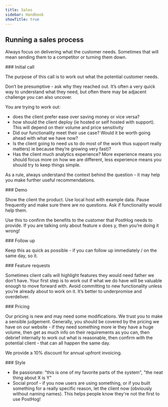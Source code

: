 ```yaml
---
title: Sales
sidebar: Handbook
showTitle: true
---
```


## Running a sales process

Always focus on delivering what the customer needs. Sometimes that will mean sending them to a competitor or turning them down. 

### Initial call

The purpose of this call is to work out what the potential customer needs. 

Don’t be presumptive - ask why they reached out. It’s often a very quick way to understand what they need,  but often there may be adjacent challenge you can also uncover.

You are trying to work out:

- does the client prefer ease over saving money or vice versa?
- how should the client deploy (ie hosted or self hosted with support). This will depend on their volume and price sensitivity 
- Did our functionality meet their use case? Would it be worth going ahead with what we have now?
- Is the client going to need us to do most of the work thus support really matters) ie because they’re growing very fast)?
- Has the client much analytics experience? More experience means you should focus more on how we are different, less experience means you should try to keep things simple.

As a rule, always understand the context behind the question - it may help you make further useful recommendations.

### Demo

Show the client the product. Use local host with example data. Pause frequently and make sure there are no questions. Ask if functionality would help them.

Use this to confirm the benefits to the customer that PostHog needs to provide. If you are talking only about feature x does y, then you’re doing it wrong!

### Follow up

Keep this as quick as possible - if you can follow up immediately / on the same day, so it.

### Feature requests

Sometimes client calls will highlight features they would need father we don’t have. Your first step is to work out if what we do have will be valuable enough to move forward with. Avoid committing to new functionality unless you’re already about to work on it. It’s better to underpromise and overdeliver.

### Pricing

Our pricing is new and may need some modifications. We trust you to make a sensible judgement. Generally, you should be covered by the pricing we have on our website - if they need something more ie they have a huge volume, then get as much info on their requirements as you can, then debrief internally to work out what is reasonable, then confirm with the potential client - that can all happen the same day.

We provide a 10% discount for annual upfront invoicing.

### Style

* Be passionate: "this is one of my favorite parts of the system", "the neat thing about X is Y"
* Social proof - if you now users are using something, or if you built something for a really specific reason, let the client now (obviously without naming names). This helps people know they're not the first to use PostHog!